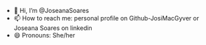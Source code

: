 - 👋 Hi, I’m @JoseanaSoares
- 📫 How to reach me: personal profile on Github-JosiMacGyver or Joseana Soares on linkedin
- 😄 Pronouns: She/her

<!---
JoseanaSoares/JoseanaSoares is a ✨ special ✨ repository because its `README.md` (this file) appears on your GitHub profile.
You can click the Preview link to take a look at your changes.
--->
